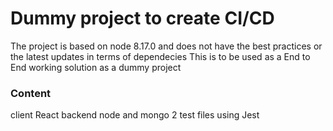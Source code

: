 # Dummy project to create CI/CD
The project is based on node 8.17.0 and does not have the best practices or the latest updates in terms of dependecies
This is to be used as a End to End working solution as a dummy project

### Content

client React 
backend node and mongo
2 test files using Jest
